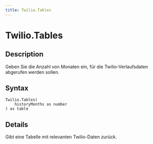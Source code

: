 ```yaml
---
title: Twilio.Tables
---
```


# Twilio.Tables


## Description

Geben Sie die Anzahl von Monaten ein, für die Twilio-Verlaufsdaten abgerufen werden sollen.


## Syntax

```powerquery
Twilio.Tables(
    historyMonths as number
) as table
```


## Details

Gibt eine Tabelle mit relevanten Twilio-Daten zurück.


